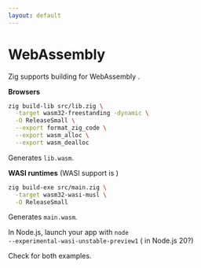 ```yaml
---
layout: default
---
```

<h1>WebAssembly <WebAssemblyLogo /></h1>

Zig supports building for WebAssembly <Anchor href="https://ziglang.org/documentation/master/#Freestanding" text="out of the box" />.

<Transform :scale="0.75">

<v-click>

**Browsers**

```sh {all|2|4-6|all}
zig build-lib src/lib.zig \
  -target wasm32-freestanding -dynamic \
  -O ReleaseSmall \
  --export format_zig_code \
  --export wasm_alloc \
  --export wasm_dealloc
```

Generates <code class="inline-code">lib.wasm</code>.
</v-click>

<v-click>

**WASI runtimes** (WASI support is <Anchor href="https://ziglang.org/documentation/master/#WASI" text="under active development" />)

```sh {all|2|all}
zig build-exe src/main.zig \
  -target wasm32-wasi-musl \
  -O ReleaseSmall
```

Generates <code class="inline-code">main.wasm</code>.

In Node.js, launch your app with <code class="inline-code">node --experimental-wasi-unstable-preview1</code> (<Anchor href="https://github.com/nodejs/node/issues/46254" text="no longer necessary" /> in Node.js 20?)
</v-click>

<p v-click>Check <Anchor href="https://github.com/jackdbd/zigfmt-web" text="jackdbd/zigfmt-web" /> for both examples.</p>

</Transform>

<!--
For host environments like the web browser and nodejs, build as a dynamic library using the freestanding OS target.

Zig loves WASI! - Jakub Konka
https://youtu.be/g_Degmqfo4Q
-->
